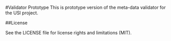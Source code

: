 #Validator Prototype
This is prototype version of the meta-data validator for the USI project.

##License

See the LICENSE file for license rights and limitations (MIT).